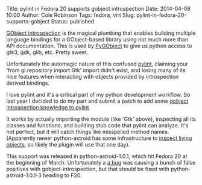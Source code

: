 Title: pylint in Fedora 20 supports gobject introspection
Date: 2014-04-08 10:00
Author: Cole Robinson
Tags: fedora, virt
Slug: pylint-in-fedora-20-supports-gobject
Status: published

[GObject introspection](https://wiki.gnome.org/GObjectIntrospection) is the magical plumbing that enables building multiple language bindings for a GObject-based library using not much more than API documentation. This is used by [PyGObject](https://wiki.gnome.org/PyGObject) to give us python access to gtk3, gdk, glib, etc. Pretty sweet.

Unfortunately the automagic nature of this confused [pylint](http://www.pylint.org/), claiming your 'from gi.repository import Gtk' import didn't exist, and losing many of its nice features when interacting with objects provided by introspection derived bindings.

I love pylint and it's a critical part of my python development workflow. So last year I decided to do my part and submit a patch to add some [gobject introspection knowledge to pylint](https://bitbucket.org/logilab/pylint-brain/issue/1/patch-pylint-brain-plugin-for-gobject).

It works by actually importing the module (like 'Gtk' above), inspecting all its classes and functions, and building stub code that pylint can analyze. It's not perfect, but it will catch things like misspelled method names. (Apparently newer python-astroid has some infrastructure to [inspect living objects](https://bitbucket.org/logilab/pylint-brain/issue/4/py2gi-rewrite-using-the-living-object), so likely the plugin will use that one day).

This support was released in python-astroid-1.0.1, which hit Fedora 20 at the beginning of March. Unfortunately a [a bug](https://bugzilla.redhat.com/show_bug.cgi?id=1079643) was causing a bunch of false positives with gobject-introspection, but that should be fixed with python-astroid-1.0.1-3 heading to F20.
